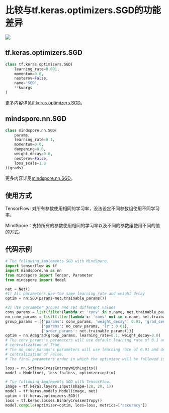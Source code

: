 # 比较与tf.keras.optimizers.SGD的功能差异

<a href="https://gitee.com/mindspore/docs/blob/r1.5/docs/mindspore/migration_guide/source_zh_cn/api_mapping/tensorflow_diff/SGD.md" target="_blank"><img src="https://gitee.com/mindspore/docs/raw/r1.5/resource/_static/logo_source.png"></a>

## tf.keras.optimizers.SGD

```python
class tf.keras.optimizers.SGD(
    learning_rate=0.001,
    momentum=0.0,
    nesterov=False,
    name='SGD',
    **kwargs
)
```

更多内容详见[tf.keras.optimizers.SGD](http://www.tensorflow.org/versions/r1.15/api_docs/python/tf/keras/optimizers/SGD)。

## mindspore.nn.SGD

```python
class mindspore.nn.SGD(
    params,
    learning_rate=0.1,
    momentum=0.0,
    dampening=0.0,
    weight_decay=0.0,
    nesterov=False,
    loss_scale=1.0
)(grads)
```

更多内容详见[mindspore.nn.SGD](https://mindspore.cn/docs/api/zh-CN/r1.5/api_python/nn/mindspore.nn.SGD.html)。

## 使用方式

TensorFlow: 对所有参数使用相同的学习率，没法设定不同参数组使用不同学习率。

MindSpore：支持所有的参数使用相同的学习率以及不同的参数组使用不同的值的方式。

## 代码示例

```python
# The following implements SGD with MindSpore.
import tensorflow as tf
import mindspore.nn as nn
from mindspore import Tensor, Parameter
from mindspore import Model

net = Net()
#1) All parameters use the same learning rate and weight decay
optim = nn.SGD(params=net.trainable_params())

#2) Use parameter groups and set different values
conv_params = list(filter(lambda x: 'conv' in x.name, net.trainable_params()))
no_conv_params = list(filter(lambda x: 'conv' not in x.name, net.trainable_params()))
group_params = [{'params': conv_params, 'weight_decay': 0.01, 'grad_centralization':True},
                {'params': no_conv_params, 'lr': 0.01},
                {'order_params': net.trainable_params()}]
optim = nn.Adagrad(group_params, learning_rate=0.1, weight_decay=0.0)
# The conv_params's parameters will use default learning rate of 0.1 and weight decay of 0.01 and grad
# centralization of True.
# The no_conv_params's parameters will use learning rate of 0.01 and default weight decay of 0.0 and grad
# centralization of False.
# The final parameters order in which the optimizer will be followed is the value of 'order_params'.

loss = nn.SoftmaxCrossEntropyWithLogits()
model = Model(net, loss_fn=loss, optimizer=optim)

# The following implements SGD with TensorFlow.
image = tf.keras.layers.Input(shape=(28, 28, 1))
model = tf.keras.models.Model(image, net)
optim = tf.keras.optimizers.SGD()
loss = tf.keras.losses.BinaryCrossentropy()
model.compile(optimizer=optim, loss=loss, metrics=['accuracy'])
```
